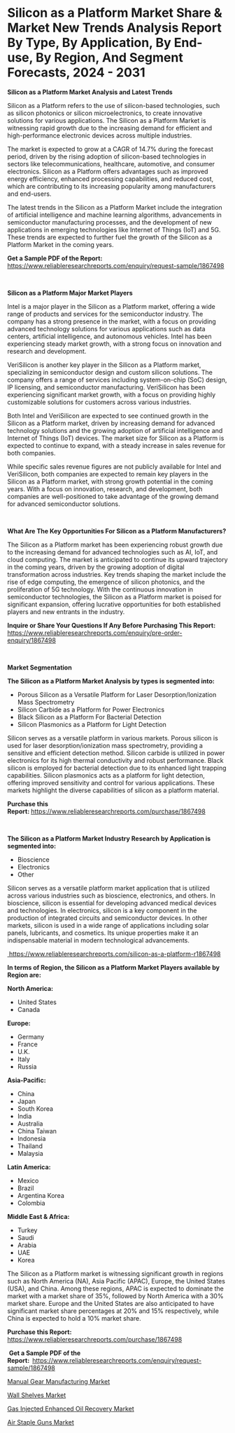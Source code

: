 <p><h1>Silicon as a Platform Market Share & Market New Trends Analysis Report By Type, By Application, By End-use, By Region, And Segment Forecasts, 2024 - 2031</h1></p><p><strong>Silicon as a Platform Market Analysis and Latest Trends</strong></p>
<p><p>Silicon as a Platform refers to the use of silicon-based technologies, such as silicon photonics or silicon microelectronics, to create innovative solutions for various applications. The Silicon as a Platform Market is witnessing rapid growth due to the increasing demand for efficient and high-performance electronic devices across multiple industries.</p><p>The market is expected to grow at a CAGR of 14.7% during the forecast period, driven by the rising adoption of silicon-based technologies in sectors like telecommunications, healthcare, automotive, and consumer electronics. Silicon as a Platform offers advantages such as improved energy efficiency, enhanced processing capabilities, and reduced cost, which are contributing to its increasing popularity among manufacturers and end-users.</p><p>The latest trends in the Silicon as a Platform Market include the integration of artificial intelligence and machine learning algorithms, advancements in semiconductor manufacturing processes, and the development of new applications in emerging technologies like Internet of Things (IoT) and 5G. These trends are expected to further fuel the growth of the Silicon as a Platform Market in the coming years.</p></p>
<p><strong>Get a Sample PDF of the Report:&nbsp;</strong> <a href="https://www.reliableresearchreports.com/enquiry/request-sample/1867498">https://www.reliableresearchreports.com/enquiry/request-sample/1867498</a></p>
<p>&nbsp;</p>
<p><strong>Silicon as a Platform Major Market Players</strong></p>
<p><p>Intel is a major player in the Silicon as a Platform market, offering a wide range of products and services for the semiconductor industry. The company has a strong presence in the market, with a focus on providing advanced technology solutions for various applications such as data centers, artificial intelligence, and autonomous vehicles. Intel has been experiencing steady market growth, with a strong focus on innovation and research and development.</p><p>VeriSilicon is another key player in the Silicon as a Platform market, specializing in semiconductor design and custom silicon solutions. The company offers a range of services including system-on-chip (SoC) design, IP licensing, and semiconductor manufacturing. VeriSilicon has been experiencing significant market growth, with a focus on providing highly customizable solutions for customers across various industries.</p><p>Both Intel and VeriSilicon are expected to see continued growth in the Silicon as a Platform market, driven by increasing demand for advanced technology solutions and the growing adoption of artificial intelligence and Internet of Things (IoT) devices. The market size for Silicon as a Platform is expected to continue to expand, with a steady increase in sales revenue for both companies.</p><p>While specific sales revenue figures are not publicly available for Intel and VeriSilicon, both companies are expected to remain key players in the Silicon as a Platform market, with strong growth potential in the coming years. With a focus on innovation, research, and development, both companies are well-positioned to take advantage of the growing demand for advanced semiconductor solutions.</p></p>
<p>&nbsp;</p>
<p><strong>What Are The Key Opportunities For Silicon as a Platform Manufacturers?</strong></p>
<p><p>The Silicon as a Platform market has been experiencing robust growth due to the increasing demand for advanced technologies such as AI, IoT, and cloud computing. The market is anticipated to continue its upward trajectory in the coming years, driven by the growing adoption of digital transformation across industries. Key trends shaping the market include the rise of edge computing, the emergence of silicon photonics, and the proliferation of 5G technology. With the continuous innovation in semiconductor technologies, the Silicon as a Platform market is poised for significant expansion, offering lucrative opportunities for both established players and new entrants in the industry.</p></p>
<p><strong>Inquire or Share Your Questions If Any Before Purchasing This Report:</strong> <a href="https://www.reliableresearchreports.com/enquiry/pre-order-enquiry/1867498">https://www.reliableresearchreports.com/enquiry/pre-order-enquiry/1867498</a></p>
<p>&nbsp;</p>
<p><strong>Market Segmentation</strong></p>
<p><strong>The Silicon as a Platform Market Analysis by types is segmented into:</strong></p>
<p><ul><li>Porous Silicon as a Versatile Platform for Laser Desorption/Ionization Mass Spectrometry</li><li>Silicon Carbide as a Platform for Power Electronics</li><li>Black Silicon as a Platform For Bacterial Detection</li><li>Silicon Plasmonics as a Platform for Light Detection</li></ul></p>
<p><p>Silicon serves as a versatile platform in various markets. Porous silicon is used for laser desorption/ionization mass spectrometry, providing a sensitive and efficient detection method. Silicon carbide is utilized in power electronics for its high thermal conductivity and robust performance. Black silicon is employed for bacterial detection due to its enhanced light trapping capabilities. Silicon plasmonics acts as a platform for light detection, offering improved sensitivity and control for various applications. These markets highlight the diverse capabilities of silicon as a platform material.</p></p>
<p><strong>Purchase this Report:&nbsp;</strong><a href="https://www.reliableresearchreports.com/purchase/1867498">https://www.reliableresearchreports.com/purchase/1867498</a></p>
<p>&nbsp;</p>
<p><strong>The Silicon as a Platform Market Industry Research by Application is segmented into:</strong></p>
<p><ul><li>Bioscience</li><li>Electronics</li><li>Other</li></ul></p>
<p><p>Silicon serves as a versatile platform market application that is utilized across various industries such as bioscience, electronics, and others. In bioscience, silicon is essential for developing advanced medical devices and technologies. In electronics, silicon is a key component in the production of integrated circuits and semiconductor devices. In other markets, silicon is used in a wide range of applications including solar panels, lubricants, and cosmetics. Its unique properties make it an indispensable material in modern technological advancements.</p></p>
<p><a href="https://www.reliableresearchreports.com/silicon-as-a-platform-r1867498">&nbsp;https://www.reliableresearchreports.com/silicon-as-a-platform-r1867498</a></p>
<p><strong>In terms of Region, the Silicon as a Platform Market Players available by Region are:</strong></p>
<p>
    <p> <strong> North America: </strong>
        <ul>
            <li>United States</li>
            <li>Canada</li>
        </ul>
        </p> 
    <p> <strong> Europe: </strong>
        <ul>
            <li>Germany</li>
            <li>France</li>
            <li>U.K.</li>
            <li>Italy</li>
            <li>Russia</li>
        </ul>
        </p> 
    <p> <strong> Asia-Pacific: </strong>
        <ul>
            <li>China</li>
            <li>Japan</li>
            <li>South Korea</li>
            <li>India</li>
            <li>Australia</li>
            <li>China Taiwan</li>
            <li>Indonesia</li>
            <li>Thailand</li>
            <li>Malaysia</li>
        </ul>
        </p> 
    <p> <strong> Latin America: </strong>
        <ul>
            <li>Mexico</li>
            <li>Brazil</li>
            <li>Argentina Korea</li>
            <li>Colombia</li>
        </ul>
        </p> 
    <p> <strong> Middle East & Africa: </strong>
        <ul>
            <li>Turkey</li>
            <li>Saudi</li>
            <li>Arabia</li>
            <li>UAE</li>
            <li>Korea</li>
        </ul>
    </p>
    </p>
<p><p>The Silicon as a Platform market is witnessing significant growth in regions such as North America (NA), Asia Pacific (APAC), Europe, the United States (USA), and China. Among these regions, APAC is expected to dominate the market with a market share of 35%, followed by North America with a 30% market share. Europe and the United States are also anticipated to have significant market share percentages at 20% and 15% respectively, while China is expected to hold a 10% market share.</p></p>
<p><strong>Purchase this Report: </strong><a href="https://www.reliableresearchreports.com/purchase/1867498">https://www.reliableresearchreports.com/purchase/1867498</a></p>
<p>&nbsp;<strong>Get a Sample PDF of the Report:&nbsp;&nbsp;</strong><a href="https://www.reliableresearchreports.com/enquiry/request-sample/1867498">https://www.reliableresearchreports.com/enquiry/request-sample/1867498</a></p>
<p><strong></strong></p>
<p><p><a href="https://github.com/julian6Skinner/Market-Research-Report-List-1/blob/main/manual-gear-manufacturing-market.md">Manual Gear Manufacturing Market</a></p><p><a href="https://medium.com/@bernadette.james576/wall-shelves-industry-analysis-report-its-market-size-growing-with-a-cagr-of-11-8-a827d22869e2">Wall Shelves Market</a></p><p><a href="https://github.com/salfordkingie/Market-Research-Report-List-1/blob/main/gas-injected-enhanced-oil-recovery-market.md">Gas Injected Enhanced Oil Recovery Market</a></p><p><a href="https://medium.com/@emma.white454357/air-staple-guns-market-emerging-trends-and-future-prospects-for-period-from-2024-to-2031-bf3c8d67256b">Air Staple Guns Market</a></p></p>